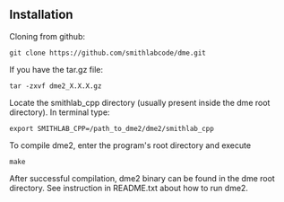 ## Installation

Cloning from github:
```
git clone https://github.com/smithlabcode/dme.git
```
If you have the tar.gz file:

```
tar -zxvf dme2_X.X.X.gz
```

Locate the smithlab_cpp directory (usually present inside the dme root directory).
In terminal type:

```
export SMITHLAB_CPP=/path_to_dme2/dme2/smithlab_cpp
```

To compile dme2, enter the program's root directory and execute
```
make
```
After successful compilation, dme2 binary can be found in the dme root directory. 
See instruction in README.txt about how to run dme2.
